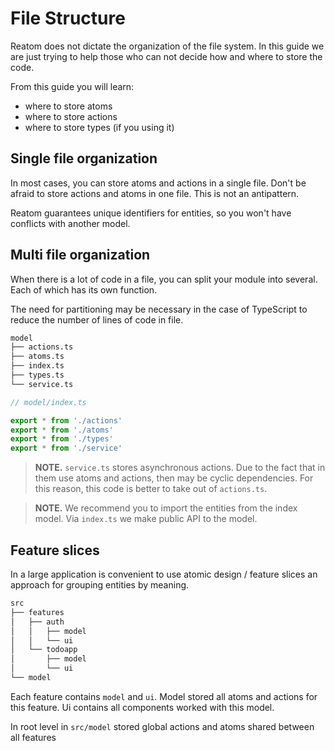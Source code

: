 # File Structure

Reatom does not dictate the organization of the file system. In this guide we are just trying to help those who can not decide how and where to store the code.

From this guide you will learn:

- where to store atoms
- where to store actions
- where to store types (if you using it)

## Single file organization

In most cases, you can store atoms and actions in a single file. Don't be afraid to store actions and atoms in one file. This is not an antipattern.

Reatom guarantees unique identifiers for entities, so you won't have conflicts with another model.

## Multi file organization

When there is a lot of code in a file, you can split your module into several. Each of which has its own function.

The need for partitioning may be necessary in the case of TypeScript to reduce the number of lines of code in file.

```sh
model
├── actions.ts
├── atoms.ts
├── index.ts
├── types.ts
└── service.ts
```

```js
// model/index.ts

export * from './actions'
export * from './atoms'
export * from './types'
export * from './service'
```

> **NOTE.** `service.ts` stores asynchronous actions. Due to the fact that in them use atoms and actions, then may be cyclic dependencies. For this reason, this code is better to take out of `actions.ts`.

> **NOTE.** We recommend you to import the entities from the index model. Via `index.ts` we make public API to the model.

## Feature slices

In a large application is convenient to use atomic design / feature slices an approach for grouping entities by meaning.

```sh
src
├── features
│   ├── auth
│   │   ├── model
│   │   └── ui
│   └── todoapp
│       ├── model
│       └── ui
└── model
```

Each feature contains `model` and `ui`.
Model stored all atoms and actions for this feature.
Ui contains all components worked with this model.

In root level in `src/model` stored global actions and atoms shared between all features
